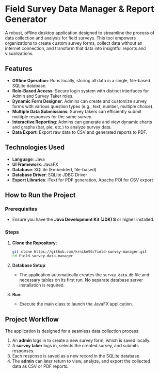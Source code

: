 # Field Survey Data Manager & Report Generator

A robust, offline desktop application designed to streamline the process of data collection and analysis for field surveys. This tool empowers organizations to create custom survey forms, collect data without an internet connection, and transform that data into insightful reports and visualizations.

## Features

- **Offline Operation**: Runs locally, storing all data in a single, file-based SQLite database.
- **Role-Based Access**: Secure login system with distinct interfaces for Admin and Survey Taker roles.
- **Dynamic Form Designer**: Admins can create and customize survey forms with various question types (e.g., text, number, multiple choice).
- **Multiple Data Submissions**: Survey takers can efficiently submit multiple responses for the same survey.
- **Interactive Reporting**: Admins can generate and view dynamic charts and graphs (bar, pie, etc.) to analyze survey data.
- **Data Export**: Export raw data to CSV and generated reports to PDF.

## Technologies Used

- **Language**: Java
- **UI Framework**: JavaFX
- **Database**: SQLite (Embedded, file-based)
- **Database Driver**: SQLite JDBC Driver
- **Export Libraries**: iText for PDF generation, Apache POI for CSV export

## How to Run the Project

### Prerequisites
- Ensure you have the **Java Development Kit (JDK) 8** or higher installed.

### Steps
1. **Clone the Repository**:
   ```bash
   git clone https://github.com/krnike96/field-survey-manager.git
   cd field-survey-data-manager
   ```

2. **Database Setup**:
   - The application automatically creates the `survey_data.db` file and necessary tables on its first run. No separate database server installation is required.

3. **Run**:
   - Execute the main class to launch the JavaFX application.

## Project Workflow

The application is designed for a seamless data collection process:
1. An **admin** logs in to create a new survey form, which is saved locally.
2. A **survey taker** logs in, selects the created survey, and submits responses.
3. Each response is saved as a new record in the SQLite database.
4. The **admin** can later return to view, analyze, and export the collected data as CSV or PDF reports.